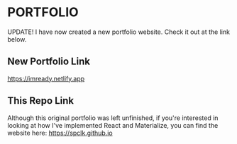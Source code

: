 # PORTFOLIO

UPDATE! I have now created a new portfolio website. Check it out at the link below. 

## New Portfolio Link

https://imready.netlify.app

## This Repo Link

Although this original portfolio was left unfinished, if you're interested in looking at how I've implemented React and Materialize, you can find the website here: https://spclk.github.io


